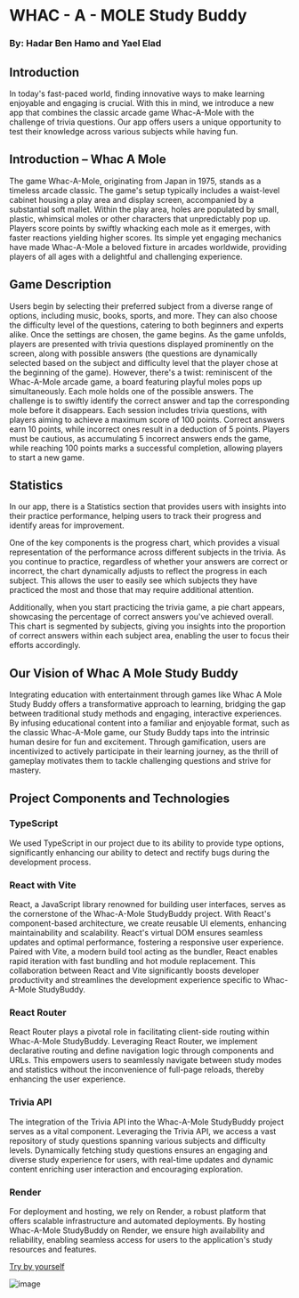 # WHAC - A - MOLE Study Buddy


### By: Hadar Ben Hamo and Yael Elad




## Introduction

In today's fast-paced world, finding innovative ways to make learning enjoyable and engaging is crucial. With this in mind, we introduce a new app that combines the classic arcade game Whac-A-Mole with the challenge of trivia questions. Our app offers users a unique opportunity to test their knowledge across various subjects while having fun.


## Introduction – Whac A Mole

The game Whac-A-Mole, originating from Japan in 1975, stands as a timeless arcade classic. The game's setup typically includes a waist-level cabinet housing a play area and display screen, accompanied by a substantial soft mallet. Within the play area, holes are populated by small, plastic, whimsical moles or other characters that unpredictably pop up. Players score points by swiftly whacking each mole as it emerges, with faster reactions yielding higher scores. Its simple yet engaging mechanics have made Whac-A-Mole a beloved fixture in arcades worldwide, providing players of all ages with a delightful and challenging experience.


## Game Description

Users begin by selecting their preferred subject from a diverse range of options, including music, books, sports, and more. They can also choose the difficulty level of the questions, catering to both beginners and experts alike. Once the settings are chosen, the game begins.
As the game unfolds, players are presented with trivia questions displayed prominently on the screen, along with possible answers (the questions are dynamically selected based on the subject and difficulty level that the player chose at the beginning of the game).
However, there's a twist: reminiscent of the Whac-A-Mole arcade game, a board featuring playful moles pops up simultaneously. Each mole holds one of the possible answers.
The challenge is to swiftly identify the correct answer and tap the corresponding mole before it disappears.
Each session includes trivia questions, with players aiming to achieve a maximum score of 100 points. Correct answers earn 10 points, while incorrect ones result in a deduction of 5 points. Players must be cautious, as accumulating 5 incorrect answers ends the game, while reaching 100 points marks a successful completion, allowing players to start a new game.


## Statistics

In our app, there is a Statistics section that provides users with insights into their practice performance, helping users to track their progress and identify areas for improvement.

One of the key components is the progress chart, which provides a visual representation of the performance across different subjects in the trivia. As you continue to practice, regardless of whether your answers are correct or incorrect, the chart dynamically adjusts to reflect the progress in each subject. This allows the user to easily see which subjects they have practiced the most and those that may require additional attention. 

Additionally, when you start practicing the trivia game, a pie chart appears, showcasing the percentage of correct answers you've achieved overall. This chart is segmented by subjects, giving you insights into the proportion of correct answers within each subject area, enabling the user to focus their efforts accordingly.


## Our Vision of Whac A Mole Study Buddy
Integrating education with entertainment through games like Whac A Mole Study Buddy offers a transformative approach to learning, bridging the gap between traditional study methods and engaging, interactive experiences. By infusing educational content into a familiar and enjoyable format, such as the classic Whac-A-Mole game, our Study Buddy taps into the intrinsic human desire for fun and excitement. Through gamification, users are incentivized to actively participate in their learning journey, as the thrill of gameplay motivates them to tackle challenging questions and strive for mastery.


## Project Components and Technologies

### TypeScript
We used TypeScript in our project due to its ability to provide type options, significantly enhancing our ability to detect and rectify bugs during the development process.
### React with Vite
React, a JavaScript library renowned for building user interfaces, serves as the cornerstone of the Whac-A-Mole StudyBuddy project. With React's component-based architecture, we create reusable UI elements, enhancing maintainability and scalability. React's virtual DOM ensures seamless updates and optimal performance, fostering a responsive user experience. Paired with Vite, a modern build tool acting as the bundler, React enables rapid iteration with fast bundling and hot module replacement. This collaboration between React and Vite significantly boosts developer productivity and streamlines the development experience specific to Whac-A-Mole StudyBuddy.
### React Router
React Router plays a pivotal role in facilitating client-side routing within Whac-A-Mole StudyBuddy. Leveraging React Router, we implement declarative routing and define navigation logic through components and URLs. This empowers users to seamlessly navigate between study modes and statistics without the inconvenience of full-page reloads, thereby enhancing the user experience.
### Trivia API
The integration of the Trivia API into the Whac-A-Mole StudyBuddy project serves as a vital component. Leveraging the Trivia API, we access a vast repository of study questions spanning various subjects and difficulty levels. Dynamically fetching study questions ensures an engaging and diverse study experience for users, with real-time updates and dynamic content enriching user interaction and encouraging exploration.
### Render
For deployment and hosting, we rely on Render, a robust platform that offers scalable infrastructure and automated deployments. By hosting Whac-A-Mole StudyBuddy on Render, we ensure high availability and reliability, enabling seamless access for users to the application's study resources and features.

[Try by yourself](https://trivia2-u5rb.onrender.com)

![image](https://github.com/hadiBH/Whac-A-Mole-Study-Buddy/assets/97242311/795264ba-d280-477c-9c06-499b2a3f8241)

